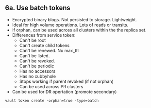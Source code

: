## 6a. Use batch tokens
- Encrypted binary blogs. Not persisted to storage. Lightweight. 
- Ideal for high volume operations. Lots of reads or transits.
- If orphan, can be used across all clusters within the the replica set.
- Differences from service token:
  - Can't be root 
  - Can't create child tokens
  - Can't be renewed. No max_ttl
  - Can't be listed.
  - Can't be revoked.
  - Can't be periodic
  - Has no accessors
  - Has no cubbyhole
  - Stops working if parent revoked (if not orphan)
  - Can be used across PR clusters
- Can be used for DR opertation (promote secondary)
```
vault token create -orphan=true -type=batch
```